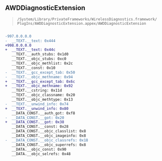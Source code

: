 ## AWDDiagnosticExtension

> `/System/Library/PrivateFrameworks/WirelessDiagnostics.framework/PlugIns/AWDDiagnosticExtension.appex/AWDDiagnosticExtension`

```diff

-997.0.0.0.0
-  __TEXT.__text: 0x444
+998.0.0.0.0
+  __TEXT.__text: 0x44c
   __TEXT.__auth_stubs: 0x1d0
   __TEXT.__objc_stubs: 0xc0
   __TEXT.__objc_methlist: 0x2c
   __TEXT.__const: 0x10
-  __TEXT.__gcc_except_tab: 0x50
-  __TEXT.__objc_methname: 0x94
+  __TEXT.__gcc_except_tab: 0x6c
+  __TEXT.__objc_methname: 0x92
   __TEXT.__cstring: 0x11d
   __TEXT.__objc_classname: 0x20
   __TEXT.__objc_methtype: 0x13
-  __TEXT.__unwind_info: 0x74
+  __TEXT.__unwind_info: 0x80
   __DATA_CONST.__auth_got: 0xf8
-  __DATA_CONST.__got: 0x20
+  __DATA_CONST.__got: 0x38
   __DATA_CONST.__const: 0x28
   __DATA_CONST.__objc_classlist: 0x8
   __DATA_CONST.__objc_imageinfo: 0x8
-  __DATA_CONST.__objc_classrefs: 0x18
   __DATA_CONST.__objc_superrefs: 0x8
   __DATA.__objc_const: 0x90
   __DATA.__objc_selrefs: 0x48

```
